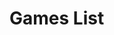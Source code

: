 # Games List

<table id="GamesList">
<tbody>
	<tr>
	</tr>
</tbody>
</table>

<script>
$(document).ready(function(){
	var BGGIDList = "";
	var html = "";

	$.get(
		"{{ 'Games/GamesList.xml' | relative_url }}"
		,function(data){
			BGGIDList = $(data).find("Games Game").map(function(){
				return $(this).attr("id");
			})
			.get()
			.join();
		}
	)
	.done(function(){
		$.get(
			"{{ site.bggapi-thing }}" + BGGIDList
			,function(data){
				var item = $(data).find("items item");

				item.sort(function(a,b){
					return ($(a).find("name[type='primary']").attr("value") > $(b).find("name[type='primary']").attr("value")) ? 1 : 0;
				});

				item.each(function(i,v){
html += ""
+ "		<td>"
+ "			<a href='{{ 'Games/Game.html' | relative_url }}?" + $(v).attr("id") + "'>"
+ "				<div class='thumbnail'><img src='" + $(v).find("thumbnail").text() + "'></div>"
+ "				<div>" + $(v).find("name[type='primary']").attr("value") + "</div>"
+ "			</a>"
+ "		</td>";
				});
			}
		)
		.done(function(){
			$("#GamesList tbody tr").html(html);
		});
	});
});
</script>
